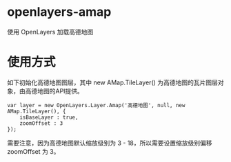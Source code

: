 # openlayers-amap
使用 OpenLayers 加载高德地图

使用方式
=====
如下初始化高德地图图层，其中 new AMap.TileLayer() 为高德地图的瓦片图层对象，由高德地图的API提供。

	var layer = new OpenLayers.Layer.Amap('高德地图', null, new AMap.TileLayer(), { 
		isBaseLayer : true,
		zoomOffset : 3
	});

需要注意，因为高德地图默认缩放级别为 3 - 18，所以需要设置缩放级别偏移 zoomOffset 为 3。
